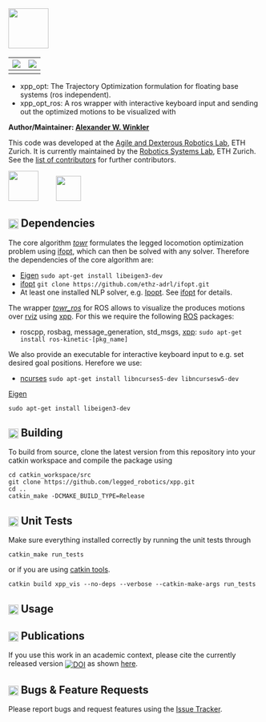
## <img src="https://i.imgur.com/ct8e7T4.png" height="80" />

| ![](https://i.imgur.com/NkL8Haw.gif) | ![](https://i.imgur.com/RrEc2Cd.gif) 
|:-------------------------:|:-------------------------:|
|||



  * xpp_opt: The Trajectory Optimization formulation for floating base systems (ros independent).
  * xpp_opt_ros: A ros wrapper with interactive keyboard input and sending out the optimized motions to be visualized with 

**Author/Maintainer: [Alexander W. Winkler](https://awinkler.github.io/)** 

This code was developed at the [Agile and Dexterous Robotics Lab](http://www.adrl.ethz.ch/doku.php), ETH Zurich. It is currently maintained by the [Robotics Systems Lab](http://www.rsl.ethz.ch/), ETH Zurich. See the [list of contributors](AUTHORS.txt) for further contributors.

 [<img src="https://i.imgur.com/uCvLs2j.png" height="60" />](http://www.adrl.ethz.ch/doku.php)  &nbsp; &nbsp; &nbsp; &nbsp;    [<img src="https://i.imgur.com/aGOnNTZ.png" height="50" />](https://www.ethz.ch/en.html)



## <img align="center" height="20" src="https://i.imgur.com/fjS3xIe.png"/> Dependencies

The core algorithm [_towr_](towr) formulates the legged locomotion optimization problem using [ifopt], which can then be solved with any solver. Therefore the dependencies of the core algorithm are:
  * [Eigen] `sudo apt-get install libeigen3-dev`
  * [ifopt] `git clone https://github.com/ethz-adrl/ifopt.git`
  * At least one installed NLP solver, e.g. [Ipopt]. See [ifopt] for details.
  
The wrapper [_towr_ros_](towr_ros) for ROS allows to visualize the produces motions over [rviz] using [xpp]. For this we require the following [ROS] packages:
  * roscpp, rosbag, message_generation, std_msgs, [xpp]: `sudo apt-get install ros-kinetic-[pkg_name]`
  
We also provide an executable for interactive keyboard input to e.g. set desired goal positions. Herefore we use:
  * [ncurses] `sudo apt-get install libncurses5-dev libncursesw5-dev`


 
[Eigen]

    sudo apt-get install libeigen3-dev


## <img align="center" height="20" src="https://i.imgur.com/x1morBF.png"/> Building

To build from source, clone the latest version from this repository into your catkin workspace and compile the package using

    cd catkin_workspace/src
    git clone https://github.com/legged_robotics/xpp.git
    cd ..
    catkin_make -DCMAKE_BUILD_TYPE=Release


## <img align="center" height="20" src="https://i.imgur.com/026nVBV.png"/> Unit Tests

Make sure everything installed correctly by running the unit tests through

    catkin_make run_tests
    
or if you are using [catkin tools].

    catkin build xpp_vis --no-deps --verbose --catkin-make-args run_tests


## <img align="center" height="20" src="https://i.imgur.com/vAYeCzC.png"/> Usage


## <img align="center" height="20" src="https://i.imgur.com/dHQx91Q.png"/> Publications

If you use this work in an academic context, please cite the currently released version <a href="https://doi.org/10.5281/zenodo.1135005"><img src="https://zenodo.org/badge/DOI/10.5281/zenodo.1135005.svg" alt="DOI" align="center"></a> as shown [here](https://zenodo.org/record/1135005/export/hx#.Wk3szDCGPmF).


##  <img align="center" height="20" src="https://i.imgur.com/H4NwgMg.png"/> Bugs & Feature Requests

Please report bugs and request features using the [Issue Tracker](https://github.com/ethz-adrl/towr/issues).



[HyQ]: https://www.iit.it/research/lines/dynamic-legged-systems
[ROS]: http://www.ros.org
[xpp]: http://wiki.ros.org/xpp
[ifopt]: https://github.com/ethz-adrl/ifopt
[Ipopt]: https://projects.coin-or.org/Ipopt
[ncurses]: http://invisible-island.net/ncurses/man/ncurses.3x.html
[Snopt]: http://www.sbsi-sol-optimize.com/asp/sol_product_snopt.htm
[rviz]: http://wiki.ros.org/rviz
[catkin tools]: http://catkin-tools.readthedocs.org/
[Eigen]: http://eigen.tuxfamily.org
[Fa2png]: http://fa2png.io/r/font-awesome/link/

